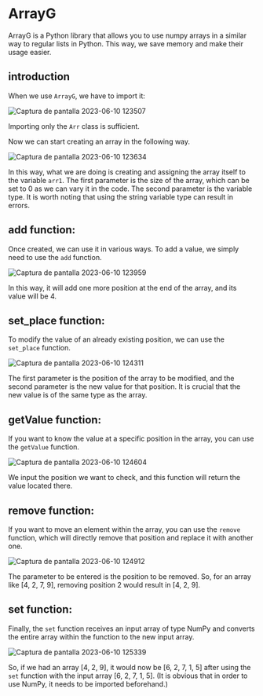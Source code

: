 # ArrayG
ArrayG is a Python library that allows you to use numpy arrays in a similar way to regular lists in Python. This way, we save memory and make their usage easier.

## introduction

When we use `ArrayG`, we have to import it:

![Captura de pantalla 2023-06-10 123507](https://github.com/finoliso/ArrayG/assets/117580550/5c13ab6e-93e7-4e3f-8efa-8ac61e0f4f2e)

Importing only the `Arr` class is sufficient.

Now we can start creating an array in the following way.

![Captura de pantalla 2023-06-10 123634](https://github.com/finoliso/ArrayG/assets/117580550/fbb115c6-cbab-4d2e-8263-c00f86db7cc5)

In this way, what we are doing is creating and assigning the array itself to the variable `arr1`. The first parameter is the size of the array, which can be set to 0 as we can vary it in the code. The second parameter is the variable type. It is worth noting that using the string variable type can result in errors.

## add function:

Once created, we can use it in various ways. To add a value, we simply need to use the `add` function.

![Captura de pantalla 2023-06-10 123959](https://github.com/finoliso/ArrayG/assets/117580550/45c01873-cf17-49e1-bc94-06438594a99b)

In this way, it will add one more position at the end of the array, and its value will be 4.

## set_place function:

To modify the value of an already existing position, we can use the `set_place` function.

![Captura de pantalla 2023-06-10 124311](https://github.com/finoliso/ArrayG/assets/117580550/4ebb83d5-a41f-4acd-a3ad-05cd04189c8c)

The first parameter is the position of the array to be modified, and the second parameter is the new value for that position. It is crucial that the new value is of the same type as the array.

## getValue function:

If you want to know the value at a specific position in the array, you can use the `getValue` function.

![Captura de pantalla 2023-06-10 124604](https://github.com/finoliso/ArrayG/assets/117580550/bf9131e4-8094-4f6e-af8e-38c833b68f83)

We input the position we want to check, and this function will return the value located there.

## remove function:

If you want to move an element within the array, you can use the `remove` function, which will directly remove that position and replace it with another one.

![Captura de pantalla 2023-06-10 124912](https://github.com/finoliso/ArrayG/assets/117580550/4087415b-0d78-4ee2-97e4-ebf3b28b93c6)

The parameter to be entered is the position to be removed. So, for an array like [4, 2, 7, 9], removing position 2 would result in [4, 2, 9].

## set function:

Finally, the `set` function receives an input array of type NumPy and converts the entire array within the function to the new input array.

![Captura de pantalla 2023-06-10 125339](https://github.com/finoliso/ArrayG/assets/117580550/470f9a8f-7a91-4cfc-ade7-91276c3d40ad)

So, if we had an array [4, 2, 9], it would now be [6, 2, 7, 1, 5] after using the `set` function with the input array [6, 2, 7, 1, 5]. (It is obvious that in order to use NumPy, it needs to be imported beforehand.)
